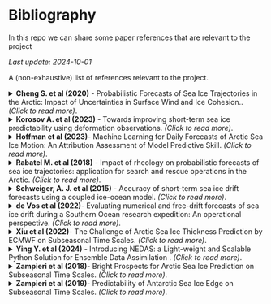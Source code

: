 # Bibliography
In this repo we can share some paper references that are relevant to the project

_Last update: 2024-10-01_

A (non-exhaustive) list of references relevant to the project.

<!-- -------------- Paper ------------------ -->
<details>
<summary><strong> Cheng S. et al (2020)</strong> - Probabilistic Forecasts of Sea Ice Trajectories in the Arctic: Impact of Uncertainties in Surface Wind and Ice Cohesion.. <i>(Click to read more)</i>.</summary>

* 
* Oceans, 2020, 1 (4), pp.326 - 342..
* [https://doi.org/oceans1040022](https://doi.org/10.3390/oceans1040022)

```
Sukun Cheng, Ali Aydoğdu, Pierre Rampal, Alberto Carrassi, Laurent Bertino. 
Probabilistic Forecasts of Sea Ice Trajectories in the Arctic: Impact of Uncertainties in Surface Wind and Ice Cohesion. Oceans, 2020, 1 (4), pp.326 - 342
```

</details>

<!-- -------------- Paper ------------------ -->
<details>
<summary><strong> Korosov A. et al (2023)</strong> - Towards improving short-term sea ice predictability using deformation observations. <i>(Click to read more)</i>.</summary>

* 
* The Cryosphere, 17, 4223–4240.
* [https://doi.org/tc-17-4223-2023](https://doi.org/10.5194/tc-17-4223-2023)

```
Korosov, A., Rampal, P., Ying, Y., Ólason, E., and Williams, T. Towards improving short-term sea ice predictability using deformation observations, The Cryosphere, 17, 4223–424, 2023.
```

</details>

<!-- -------------- Paper ------------------ -->
<details>
<summary><strong> Hoffman et al (2023)</strong>- Machine Learning for Daily Forecasts of Arctic Sea Ice Motion: An Attribution Assessment of Model Predictive Skill. <i>(Click to read more)</i>.</summary>

* 
* Artif. Intell. Earth Syst., 2, 230004.
*  [https://doi.org/10.1175/AIES-D-23-0004.1](https://doi.org/10.1175/AIES-D-23-0004.1)
```
 Hoffman, L., M. R. Mazloff, S. T. Gille, D. Giglio, C. M. Bitz, P. Heimbach, and K. Matsuyoshi, 2023: Machine Learning for Daily Forecasts of Arctic Sea Ice Motion: An Attribution Assessment of Model Predictive Skill. Artif. Intell. Earth Syst., 2, 230004, https://doi.org/10.1175/AIES-D-23-0004.1.
```
</details>

<!-- -------------- Paper ------------------ -->
<details>
<summary><strong> Rabatel M. et al (2018)</strong> - Impact of rheology on probabilistic forecasts of sea ice trajectories: application for search and rescue operations in the Arctic. <i>(Click to read more)</i>.</summary>

* 
* The Cryosphere, 12, 935–953.
* [https://doi.org/tc-12-935-2018](https://doi.org/10.5194/tc-12-935-2018)

```
Rabatel, M., Rampal, P., Carrassi, A., Bertino, L., and Jones, C. K. R. T.: Impact of rheology on probabilistic forecasts of sea ice trajectories: application for search and rescue operations in the Arctic, The Cryosphere, 12, 935–953, https://doi.org/10.5194/tc-12-935-2018, 2018.
```

</details>

<!-- -------------- Paper ------------------ -->
<details>
<summary><strong> Schweiger, A. J. et al (2015)</strong> - Accuracy of short-term sea ice drift forecasts using a coupled ice-ocean model. <i>(Click to read more)</i>.</summary>

* 
* *J. Geophys. Res. Oceans*, 120, 7827–7841.
* [https://doi.org/2015JC011273](https://doi.org/10.1002/2015JC011273)

```
Schweiger, A. J., and J. Zhang (2015), Accuracy of short-term sea ice drift forecasts using a coupled ice-ocean model, *J. Geophys. Res. Oceans*, 120, 7827–7841, doi: 10.1002/2015JC011273
```
</details>


<!-- -------------- Paper ------------------ -->
<details>
<summary><strong> de Vos et al (2022)</strong>- Evaluating numerical and free-drift forecasts of sea ice drift during a Southern Ocean research expedition: An operational perspective. <i>(Click to read more)</i>.</summary>

* 
* Journal of Operational Oceanography, 15:3, 187-203.
*  [https://doi.org/10.1080/1755876X.2021.1883293](https://doi.org/10.1080/1755876X.2021.1883293)
```
Marc de Vos, Michael Barnes, Louise C. Biddle, Sebastiaan Swart, Carla- Louise Ramjukadh & Marcello Vichi  (2022). Evaluating numerical and free-drift forecasts of sea ice drift during a Southern Ocean research expedition: An operational perspective. Geophysical Research Letters, 45, 9731–9738.
```
</details>



<!-- -------------- Paper ------------------ -->
<details>
<summary><strong> Xiu et al (2022)</strong>- The Challenge of Arctic Sea Ice Thickness Prediction by ECMWF on Subseasonal Time Scales. <i>(Click to read more)</i>.</summary>

* 
* Geophysical Research Letters, 49, e2021GL097476.
*  [https://doi.org/10.1029/2021GL097476](https://doi.org/10.1029/2021GL097476)
```
Xiu, Y., Luo, H., Yang, Q., Tietsche,
S., Day, J., & Chen, D. (2022). The challenge of Arctic sea ice thickness prediction by ECMWF on subseasonal time scales. Geophysical Research Letters, 49, e2021GL097476.
```
</details>

<!-- -------------- Paper ------------------ -->
<details>
<summary><strong> Ying Y. et al (2024)</strong> - Introducing NEDAS: a Light-weight and Scalable Python Solution for Ensemble Data Assimilation . <i>(Click to read more)</i>.</summary>

* 
* JAMES, submitted.
* [https://doi.org/380571659_Introducing_NEDAS_a_Light-weight_and_Scalable_Python_Solution_for_Ensemble_Data_Assimilation](https://www.researchgate.net/publication/380571659_Introducing_NEDAS_a_Light-weight_and_Scalable_Python_Solution_for_Ensemble_Data_Assimilation)

</details>

<!-- -------------- Paper ------------------ -->
<details>
<summary><strong> Zampieri et al (2018)</strong>- Bright Prospects for Arctic Sea Ice Prediction on Subseasonal Time Scales. <i>(Click to read more)</i>.</summary>

* Assessment of the skill of operational forecast systems in predicting the location of the Arctic sea ice edge, based on the S2S databased (weather-seasonal operational forecast systems)
* Geophysical Research Letters (GRL).
*  [https://doi.org/10.1029/2020JD033610](https://doi.org/10.1029/2018GL079394)
```
Zampieri, L., Goessling, H. F., & Jung, T. (2018). Bright prospects for Arctic
sea ice prediction on subseasonal time scales. Geophysical Research Letters, 45, 9731–9738.
```
</details>

<!-- -------------- Paper ------------------ -->
<details>
<summary><strong> Zampieri et al (2019)</strong>- Predictability of Antarctic Sea Ice Edge on Subseasonal Time Scales. <i>(Click to read more)</i>.</summary>

* Assessment of the skill of operational forecast systems in predicting the location of the Arctic sea ice edge, based on the S2S databased (weather-seasonal operational forecast systems)
* Geophysical Research Letters (GRL).
*  [https://doi.org/10. 1029/2019GL084096](https://doi.org/10. 1029/2019GL084096)
```
Zampieri, L., Goessling, H. F., & Jung, T. (2019). Predictability of Antarctic Sea Ice Edge on Subseasonal Time Scales. Geophysical Research Letters, 46, 9719–9727.
```
</details>



